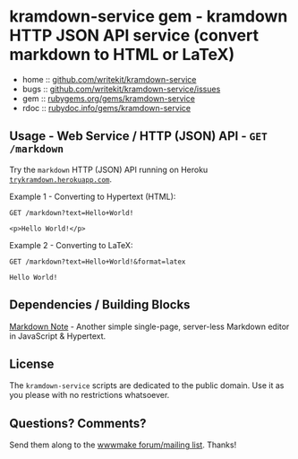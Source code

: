# kramdown-service gem - kramdown HTTP JSON API service (convert markdown to HTML or LaTeX)

* home  :: [github.com/writekit/kramdown-service](https://github.com/writekit/kramdown-service)
* bugs  :: [github.com/writekit/kramdown-service/issues](https://github.com/writekit/kramdown-service/issues)
* gem   :: [rubygems.org/gems/kramdown-service](https://rubygems.org/gems/kramdown-service)
* rdoc  :: [rubydoc.info/gems/kramdown-service](http://rubydoc.info/gems/kramdown-service)


## Usage - Web Service / HTTP (JSON) API - `GET /markdown`

Try the `markdown` HTTP (JSON) API running
on Heroku [`trykramdown.herokuapp.com`](http://trykramdown.herokuapp.com).

Example 1 - Converting to Hypertext (HTML):

    GET /markdown?text=Hello+World!
    
    <p>Hello World!</p>


Example 2 - Converting to LaTeX:

    GET /markdown?text=Hello+World!&format=latex
    
    Hello World!

<!-- todo/check:
    - use format or output ??? for parameter
  -->



## Dependencies / Building Blocks

[Markdown Note](https://github.com/writekit/markdown-note) - Another simple single-page, server-less Markdown editor
in JavaScript & Hypertext.


## License

The `kramdown-service` scripts are dedicated to the public domain.
Use it as you please with no restrictions whatsoever.


## Questions? Comments?

Send them along to the
[wwwmake forum/mailing list](http://groups.google.com/group/wwwmake).
Thanks!

